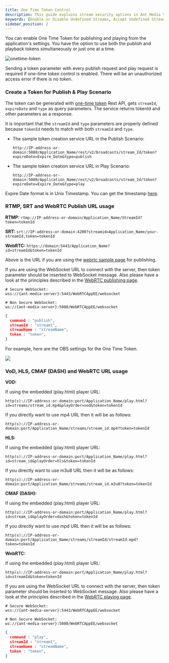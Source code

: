 ```yaml
---
title: One Time Token Control
description: This guide explains stream security options in Ant Media Server, and how you can Enable Disable, or Accept Undefined Streams.
keywords: [Enable or Disable Undefined Streams, Accept Undefined Streams, One Time Token Control, Stream security, Ant Media Server Documentation, Ant Media Server Tutorials]
sidebar_position: 2
---
```


You can enable One Time Token for publishing and playing from the application's settings. You have the option to use both the publish and playback tokens simultaneously or just one at a time.

![onetime-token](https://github.com/ant-media/ant-media-documentation/assets/86982446/2f118822-f997-4326-a5cc-f367e548bcd8)

Sending a token parameter with every publish request and play request is required if one-time token control is enabled. There will be an unauthorized access error if there is no token.

### Create a Token for Publish & Play Scenario

The token can be generated with [one-time token](https://antmedia.io/rest/#/BroadcastRestService/getTokenV2) Rest API, gets ```streamId```, ```expireDate``` and ```type``` as query parameters. The service returns tokenId and other parameters as a response. 

It is important that the ```streamId``` and ```type``` parameters are properly defined because ```tokenId``` needs to match with both ```streamId``` and ```type```.

 - The sample token creation service URL in the Publish Scenario:

       http://IP-address-or-domain:5080/Application_Name/rest/v2/broadcasts/stream_Id/token?expireDate=Expire_Date&type=publish

 - The sample token creation service URL in Play Scenario:

       http://IP-address-or-domain:5080/Application_Name/rest/v2/broadcasts/stream_Id/token?expireDate=Expire_Date&type=play


Expire Date format is in Unix Timestamp. You can get the timestamp [here](https://www.epochconverter.com/).

### RTMP, SRT and WebRTC Publish URL usage

**RTMP:**
`rtmp://IP-address-or-domain/Application_Name/StreamId?token=tokenId`

**SRT:** 
`srt://IP-address-or-domain:4200?streamid=Application_Name/your-streamId,token=tokenId`

**WebRTC:**
`https://domain:5443/Application_Name?id=streamId&token=tokenId`

Above is the URL if you are using the [webrtc sample page](https://antmedia.io/docs/guides/publish-live-stream/webrtc/) for publishing.

If you are using the WebSocket URL to connect with the server, then token parameter should be inserted to WebSocket message. Also please have a look at the principles described in the [WebRTC publishing page](https://antmedia.io/docs/guides/publish-live-stream/webrtc/webrtc-websocket-messaging-reference/#publishing-webrtc-stream).

```shell
# Secure WebSocket: 
wss://{ant-media-server}:5443/WebRTCAppEE/websocket

# Non Secure WebSocket: 
ws://{ant-media-server}:5080/WebRTCAppEE/websocket
```

```json
{
  command : "publish",
  streamId : "stream1",
  streamName : "streamName",
  token : "token",
}
```


For example, here are the OBS settings for the One Time Token.

![](@site/static/img/ant-media-server-one-time-token.png)

### VoD, HLS, CMAF (DASH) and WebRTC URL usage

**VOD:**

If using the embedded (play.html) player URL:
```
http(s)://IP-address-or-domain:port/Application_Name/play.html?id=streams/stream_id.mp4&playOrder=vod&token=tokenId
```
If you directly want to use mp4 URL then it will be as follows:
```
http(s)://IP-address-or-domain:port/Application_Name/streams/stream_id.mp4?token=tokenId
```
**HLS:**

If using the embedded (play.html) player URL:
```
http(s)://IP-address-or-domain:port/Application_Name/play.html?id=stream_id&playOrder=hls&token=tokenId
```

If you directly want to use m3u8 URL then it will be as follows:

```
http(s)://IP-address-or-domain:port/Application_Name/streams/stream_id.m3u8?token=tokenId
```

**CMAF (DASH):**

If using the embedded (play.html) player URL:
```
http(s)://IP-address-or-domain:port/Application_Name/play.html?id=stream_id&playOrder=dash&token=tokenId
```

If you directly want to use mpd URL then it will be as follows:

```
http(s)://IP-address-or-domain:port/Application_Name/streams/streamId/streamId.mpd?token=tokenId
```

**WebRTC:**

If using the embedded (play.html) player URL:

`http(s)://IP-address-or-domain:port/Application_Name/play.html?id=streamId&token=tokenId`

If you are using the WebSocket URL to connect with the server, then token parameter should be inserted to WebSocket message. Also please have a look at the principles described in the [WebRTC playing page](https://antmedia.io/docs/guides/publish-live-stream/webrtc/webrtc-websocket-messaging-reference/#playing-webrtc-stream).

```shell
# Secure WebSocket: 
wss://{ant-media-server}:5443/WebRTCAppEE/websocket

# Non Secure WebSocket: 
ws://{ant-media-server}:5080/WebRTCAppEE/websocket
```

```json
{
  command : "play",
  streamId : "stream1",
  streamName : "streamName",
  token : "token",
}
```
